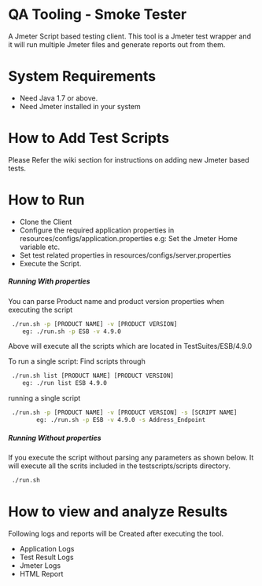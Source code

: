 # QA Tooling - Smoke Tester

A Jmeter Script based testing client. This tool is a Jmeter test wrapper and it will run multiple Jmeter files and generate reports out from them. 

# System Requirements

- Need Java 1.7 or above.
- Need Jmeter installed in your system

# How to Add Test Scripts

Please Refer the wiki section for instructions on adding new Jmeter based tests.

# How to Run

- Clone the Client
- Configure the required application properties in resources/configs/application.properties e.g: Set the Jmeter Home variable etc.
- Set test related properties in resources/configs/server.properties
- Execute the Script. 

##### Running With properties
 You can parse Product name and product version properties when executing the script
```sh
 ./run.sh -p [PRODUCT NAME] -v [PRODUCT VERSION]
	eg: ./run.sh -p ESB -v 4.9.0
``` 
Above will execute all the scripts which are located in TestSuites/ESB/4.9.0 

To run a single script:
Find scripts through
```sh
 ./run.sh list [PRODUCT NAME] [PRODUCT VERSION]
	eg: ./run list ESB 4.9.0
```
running a single script
```sh
 ./run.sh -p [PRODUCT NAME] -v [PRODUCT VERSION] -s [SCRIPT NAME]
        eg: ./run.sh -p ESB -v 4.9.0 -s Address_Endpoint
```

##### Running Without properties
 If you execute the script without parsing any parameters as shown below. It will execute all the scrits included in the testscripts/scripts directory.
```sh
 ./run.sh
``` 

# How to view and analyze Results

Following logs and reports will be Created after executing the tool.

- Application Logs 
- Test Result Logs
- Jmeter Logs
- HTML Report

